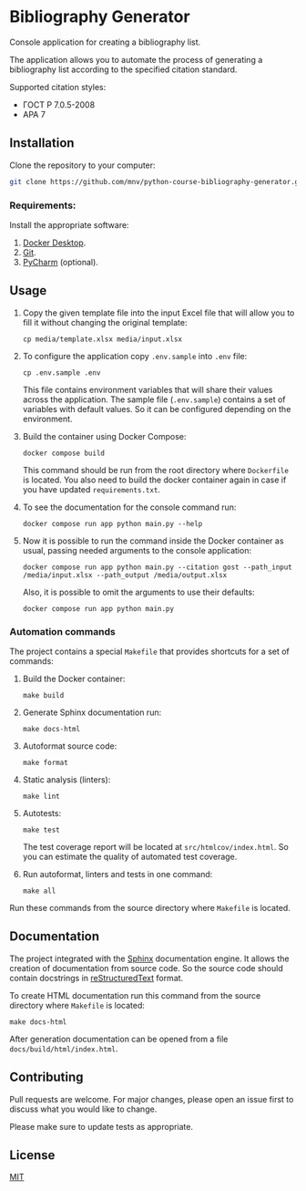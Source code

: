 # Bibliography Generator

Console application for creating a bibliography list.

The application allows you to automate the process of generating a bibliography list according to the specified citation standard.

Supported citation styles:
- ГОСТ Р 7.0.5-2008 
- APA 7

## Installation

Clone the repository to your computer:
```bash
git clone https://github.com/mnv/python-course-bibliography-generator.git
```

### Requirements:

Install the appropriate software:

1. [Docker Desktop](https://www.docker.com).
2. [Git](https://github.com/git-guides/install-git).
3. [PyCharm](https://www.jetbrains.com/ru-ru/pycharm/download) (optional).

## Usage

1. Copy the given template file into the input Excel file that will allow you
to fill it without changing the original template:
    ```shell
    cp media/template.xlsx media/input.xlsx
    ```
   
2. To configure the application copy `.env.sample` into `.env` file:
    ```shell
    cp .env.sample .env
    ```
   
    This file contains environment variables that will share their values across the application.
    The sample file (`.env.sample`) contains a set of variables with default values. 
    So it can be configured depending on the environment.

3. Build the container using Docker Compose:
    ```shell
    docker compose build
    ```
    This command should be run from the root directory where `Dockerfile` is located.
    You also need to build the docker container again in case if you have updated `requirements.txt`.

4. To see the documentation for the console command run:
    ```shell
    docker compose run app python main.py --help
    ```
   
5. Now it is possible to run the command inside the Docker container 
    as usual, passing needed arguments to the console application:
    ```shell
    docker compose run app python main.py --citation gost --path_input /media/input.xlsx --path_output /media/output.xlsx
    ```
   
   Also, it is possible to omit the arguments to use their defaults:
    ```shell
    docker compose run app python main.py
    ```

### Automation commands

The project contains a special `Makefile` that provides shortcuts for a set of commands:
1. Build the Docker container:
    ```shell
    make build
    ```

2. Generate Sphinx documentation run:
    ```shell
    make docs-html
    ```

3. Autoformat source code:
    ```shell
    make format
    ```

4. Static analysis (linters):
    ```shell
    make lint
    ```

5. Autotests:
    ```shell
    make test
    ```

    The test coverage report will be located at `src/htmlcov/index.html`. 
    So you can estimate the quality of automated test coverage.

6. Run autoformat, linters and tests in one command:
    ```shell
    make all
    ```

Run these commands from the source directory where `Makefile` is located.

## Documentation

The project integrated with the [Sphinx](https://www.sphinx-doc.org/en/master/) documentation engine. 
It allows the creation of documentation from source code. 
So the source code should contain docstrings in [reStructuredText](https://docutils.sourceforge.io/rst.html) format.

To create HTML documentation run this command from the source directory where `Makefile` is located:
```shell
make docs-html
```

After generation documentation can be opened from a file `docs/build/html/index.html`.

## Contributing
Pull requests are welcome. For major changes, please open an issue first to discuss what you would like to change.

Please make sure to update tests as appropriate.

## License
[MIT](https://choosealicense.com/licenses/mit/)
